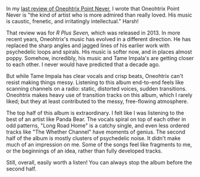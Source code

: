 In my [last review of Oneohtrix Point Never](https://paulcarroll.site/music/music/66),
I wrote that Oneohtrix Point Never is "the kind of artist who is more admired than really
loved. His music is caustic, frenetic, and irritatingly intellectual." Harsh!

That review was for *R Plus Seven,* which was released in 2013. In more recent years,
Oneohtrix's music has evolved in a different direction. He has replaced the sharp angles
and jagged lines of his earlier work with psychedelic loops and spirals. His music is softer
now, and in places almost poppy. Somehow, incredibly, his music and Tame Impala's are getting
closer to each other. I never would have predicted that a decade ago.

But while Tame Impala has clear vocals and crisp beats, Oneohtrix can't resist making things 
messy. Listening to this album end-to-end feels like scanning channels on a radio:
static, distorted voices, sudden transitions. Oneohtrix makes heavy use of transition tracks on
this album, which I rarely liked; but they at least contributed to the messy, free-flowing
atmosphere.

The top half of this album is extraordinary. I felt like I was listening to the
best of an artist like Panda Bear. The vocals spiral on top of each other in odd patterns,
"Long Road Home" is a catchy single, and even less ordered tracks like "The Whether Channel"
have moments of genius. The second half of the album is mostly clusters
of psychedelic noise. It didn't make much of an impression on me. Some of the songs feel
like fragments to me, or the beginnings of an idea, rather than fully developed tracks.

Still, overall, easily worth a listen! You can always stop the album before the second half.
